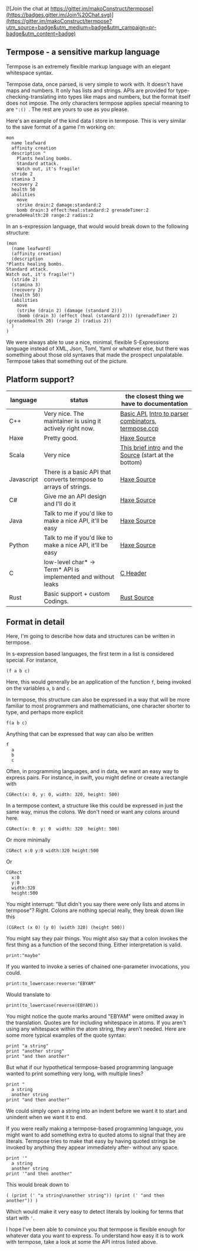 [![Join the chat at https://gitter.im/makoConstruct/termpose](https://badges.gitter.im/Join%20Chat.svg)](https://gitter.im/makoConstruct/termpose?utm_source=badge&utm_medium=badge&utm_campaign=pr-badge&utm_content=badge)

## Termpose - a sensitive markup language

Termpose is an extremely flexible markup language with an elegant whitespace syntax.

Termpose data, once parsed, is very simple to work with. It doesn't have maps and numbers. It only has lists and strings. APIs are provided for type-checking-translating into types like maps and numbers, but the format itself does not impose. The only characters termpose applies special meaning to are `":() `. The rest are yours to use as you please.



Here's an example of the kind data I store in termpose. This is very similar to the save format of a game I'm working on:
```
mon
  name leafward
  affinity creation
  description "
    Plants healing bombs.
    Standard attack.
    Watch out, it's fragile!
  stride 2
  stamina 3
  recovery 2
  health 50
  abilities
    move
    strike drain:2 damage:standard:2
    bomb drain:3 effect:heal:standard:2 grenadeTimer:2 grenadeHealth:20 range:2 radius:2
```

In an s-expression language, that would would break down to the following structure:

```
(mon
  (name leafward)
  (affinity creation)
  (description
"Plants healing bombs.
Standard attack.
Watch out, it's fragile!")
  (stride 2)
  (stamina 3)
  (recovery 2)
  (health 50)
  (abilities
    move
    (strike (drain 2) (damage (standard 2)))
    (bomb (drain 3) (effect (heal (standard 2))) (grenadeTimer 2) (grenadeHealth 20) (range 2) (radius 2))
  )
)
```

We were always able to use a nice, minimal, flexible S-Expressions language instead of XML, Json, Toml, Yaml or whatever else, but there was something about those old syntaxes that made the prospect unpalatable. Termpose takes that something out of the picture.

## Platform support?

| language | status | the closest thing we have to documentation |
| ---------|--------|------ |
| C++ | Very nice. The maintainer is using it actively right now. | [Basic API](https://github.com/makoConstruct/termpose/blob/master/basic%20C%2B%2B%20api.md), [Intro to parser combinators](https://github.com/makoConstruct/termpose/blob/master/cppintro.md), [termpose.ccp](https://github.com/makoConstruct/termpose/blob/master/termpose.cpp) |
| Haxe | Pretty good. | [Haxe Source](https://github.com/makoConstruct/termpose/blob/master/Termpose.hx) |
| Scala | Very nice | [This brief intro](https://github.com/makoConstruct/termpose/wiki/Introducing-Termpose!-(To-Scala)) and the [Source](https://github.com/makoConstruct/termpose/blob/master/src/main/scala/Termpose.scala) (start at the bottom) |
| Javascript | There is a basic API that converts termpose to arrays of strings. | [Haxe Source](https://github.com/makoConstruct/termpose/blob/master/Termpose.hx) |
| C# | Give me an API design and I'll do it | [Haxe Source](https://github.com/makoConstruct/termpose/blob/master/Termpose.hx) |
| Java | Talk to me if you'd like to make a nice API, it'll be easy | [Haxe Source](https://github.com/makoConstruct/termpose/blob/master/Termpose.hx) |
| Python | Talk to me if you'd like to make a nice API, it'll be easy | [Haxe Source](https://github.com/makoConstruct/termpose/blob/master/Termpose.hx) |
| C | low-level char* → Term* API is implemented and without leaks | [C Header](https://github.com/makoConstruct/termpose/blob/master/termpose.h) |
| Rust | Basic support + custom Codings. | [Rust Source](https://github.com/makoConstruct/termpose/blob/master/rust/src/lib.rs) |


## Format in detail

Here, I'm going to describe how data and structures can be written in termpose.

In s-expression based languages, the first term in a list is considered special. For instance,

```
(f a b c)
```

Here, this would generally be an application of the function `f`, being invoked on the variables `a`, `b` and `c`.

In termpose, this structure can also be expressed in a way that will be more familiar to most programmers and mathematicians, one character shorter to type, and perhaps more explicit

```
f(a b c)
```

Anything that can be expressed that way can also be written

```
f
  a
  b
  c
```

Often, in programming languages, and in data, we want an easy way to express pairs. For instance, in swift, you might define or create a rectangle with

```
CGRect(x: 0, y: 0, width: 320, height: 500)
```

In a termpose context, a structure like this could be expressed in just the same way, minus the colons. We don't need or want any colons around here.

```
CGRect(x: 0  y: 0  width: 320  height: 500)
```

Or more minimally

```
CGRect x:0 y:0 width:320 height:500
```

Or

```
CGRect
  x:0
  y:0
  width:320
  height:500
```

You might interrupt: "But didn't you say there were only lists and atoms in termpose"? Right. Colons are nothing special really, they break down like this

```
(CGRect (x 0) (y 0) (width 320) (height 500))
```

You might say they pair things. You might also say that a colon invokes the first thing as a function of the second thing. Either interpretation is valid.

```
print:"maybe"
```

If you wanted to invoke a series of chained one-parameter invocations, you could.

```
print:to_lowercase:reverse:"EBYAM"
```

Would translate to

```
print(to_lowercase(reverse(EBYAM)))
```

You might notice the quote marks around "EBYAM" were omitted away in the translation. Quotes are for including whitespace in atoms. If you aren't using any whitespace within the atom string, they aren't needed. Here are some more typical examples of the quote syntax:

```
print "a string"
print "another string"
print "and then another"
```

But what if our hypothetical termpose-based programming language wanted to print something very long, with multiple lines?

```
print "
  a string
  another string
print "and then another"
```

We could simply open a string into an indent before we want it to start and unindent when we want it to end.

If you were really making a termpose-based programming language, you might want to add something extra to quoted atoms to signal that they are literals. Termpose tries to make that easy by having quoted strings be invoked by anything they appear immediately after- without any space.

```
print '"
  a string
  another string
print '"and then another"
```

This would break down to

```
( (print (' "a string\nanother string")) (print (' "and then another")) )
```

Which would make it very easy to detect literals by looking for terms that start with `'`.

I hope I've been able to convince you that termpose is flexible enough for whatever data you want to express. To understand how easy it is to work with termpose, take a look at some the API intros listed above.